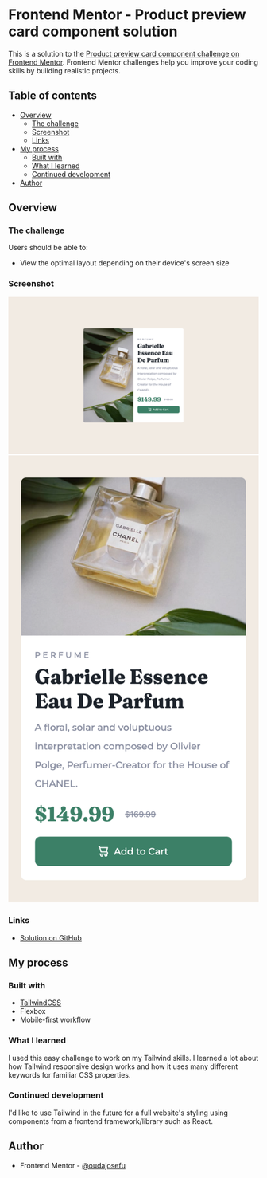 # Frontend Mentor - Product preview card component solution

This is a solution to the [Product preview card component challenge on Frontend Mentor](https://www.frontendmentor.io/challenges/product-preview-card-component-GO7UmttRfa). Frontend Mentor challenges help you improve your coding skills by building realistic projects.

## Table of contents

-   [Overview](#overview)
    -   [The challenge](#the-challenge)
    -   [Screenshot](#screenshot)
    -   [Links](#links)
-   [My process](#my-process)
    -   [Built with](#built-with)
    -   [What I learned](#what-i-learned)
    -   [Continued development](#continued-development)
-   [Author](#author)

## Overview

### The challenge

Users should be able to:

-   View the optimal layout depending on their device's screen size

### Screenshot

![](./desktop-screenshot.png)
![](./mobile-screenshot.png)

### Links

-   [Solution on GitHub](https://github.com/oudajosefu/product-preview-card-component-main)

## My process

### Built with

-   [TailwindCSS](https://tailwindcss.com/)
-   Flexbox
-   Mobile-first workflow

### What I learned

I used this easy challenge to work on my Tailwind skills. I learned a lot about how Tailwind responsive design works and how it uses many different keywords for familiar CSS properties.

### Continued development

I'd like to use Tailwind in the future for a full website's styling using components from a frontend framework/library such as React.

## Author

-   Frontend Mentor - [@oudajosefu](https://www.frontendmentor.io/profile/oudajosefu)
